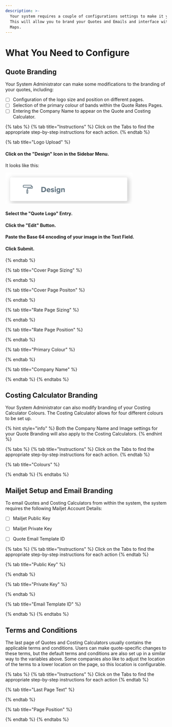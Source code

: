 ```yaml
---
description: >-
  Your system requires a couple of configurations settings to make it your own.
  This will allow you to brand your Quotes and Emails and interface with Google
  Maps.
---
```


# What You Need to Configure

## Quote Branding

Your System Administrator can make some modifications to the branding of your quotes, including:

* [ ] Configuration of the logo size and position on different pages.
* [ ] Selection of the primary colour of bands within the Quote Rates Pages.
* [ ] Entering the Company Name to appear on the Quote and Costing Calculator.

{% tabs %}
{% tab title="Instructions" %}
Click on the Tabs to find the appropriate step-by-step instructions for each action.
{% endtab %}

{% tab title="Logo Upload" %}
#### Click on the "Design" Icon in the Sidebar Menu.

It looks like this:

![](../.gitbook/assets/screenshot-2020-12-02-at-14.02.29.png)

#### Select the "Quote Logo" Entry.

#### Click the "Edit" Button.

#### Paste the Base 64 encoding of your image in the Text Field.

#### Click Submit.
{% endtab %}

{% tab title="Cover Page Sizing" %}

{% endtab %}

{% tab title="Cover Page Positon" %}

{% endtab %}

{% tab title="Rate Page Sizing" %}

{% endtab %}

{% tab title="Rate Page Position" %}

{% endtab %}

{% tab title="Primary Colour" %}

{% endtab %}

{% tab title="Company Name" %}

{% endtab %}
{% endtabs %}

## Costing Calculator Branding

Your System Administrator can also modify branding of your Costing Calculator Colours. The Costing Calculator allows for four different colours to be set up.

{% hint style="info" %}
Both the Company Name and Image settings for your Quote Branding will also apply to the Costing Calculators.
{% endhint %}

{% tabs %}
{% tab title="Instructions" %}
Click on the Tabs to find the appropriate step-by-step instructions for each action.
{% endtab %}

{% tab title="Colours" %}

{% endtab %}
{% endtabs %}

## Mailjet Setup and Email Branding

To email Quotes and Costing Calculators from within the system, the system requires the following Mailjet Account Details:

* [ ] Mailjet Public Key
* [ ] Mailjet Private Key
* [ ] Quote Email Template ID



{% tabs %}
{% tab title="Instructions" %}
Click on the Tabs to find the appropriate step-by-step instructions for each action
{% endtab %}

{% tab title="Public Key" %}

{% endtab %}

{% tab title="Private Key" %}

{% endtab %}

{% tab title="Email Template ID" %}

{% endtab %}
{% endtabs %}

## Terms and Conditions

The last page of Quotes and Costing Calculators usually contains the applicable terms and conditions. Users can make quote-specific changes to these terms, but the default terms and conditions are also set up in a similar way to the variables above. Some companies also like to adjust the location of the terms to a lower location on the page, so this location is configurable.

{% tabs %}
{% tab title="Instructions" %}
Click on the Tabs to find the appropriate step-by-step instructions for each action
{% endtab %}

{% tab title="Last Page Text" %}

{% endtab %}

{% tab title="Page Position" %}

{% endtab %}
{% endtabs %}

